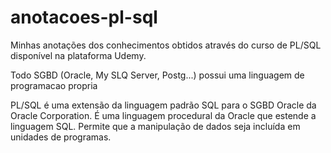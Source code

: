 # anotacoes-pl-sql
Minhas anotações dos conhecimentos obtidos através do curso de PL/SQL disponível na plataforma Udemy.

Todo SGBD (Oracle, My SLQ Server, Postg...) possui uma linguagem de programacao propria 

PL/SQL é uma extensão da linguagem padrão SQL para o SGBD Oracle da Oracle Corporation. É uma linguagem procedural da Oracle que estende a linguagem SQL. Permite que a manipulação de dados seja incluída em unidades de programas.
